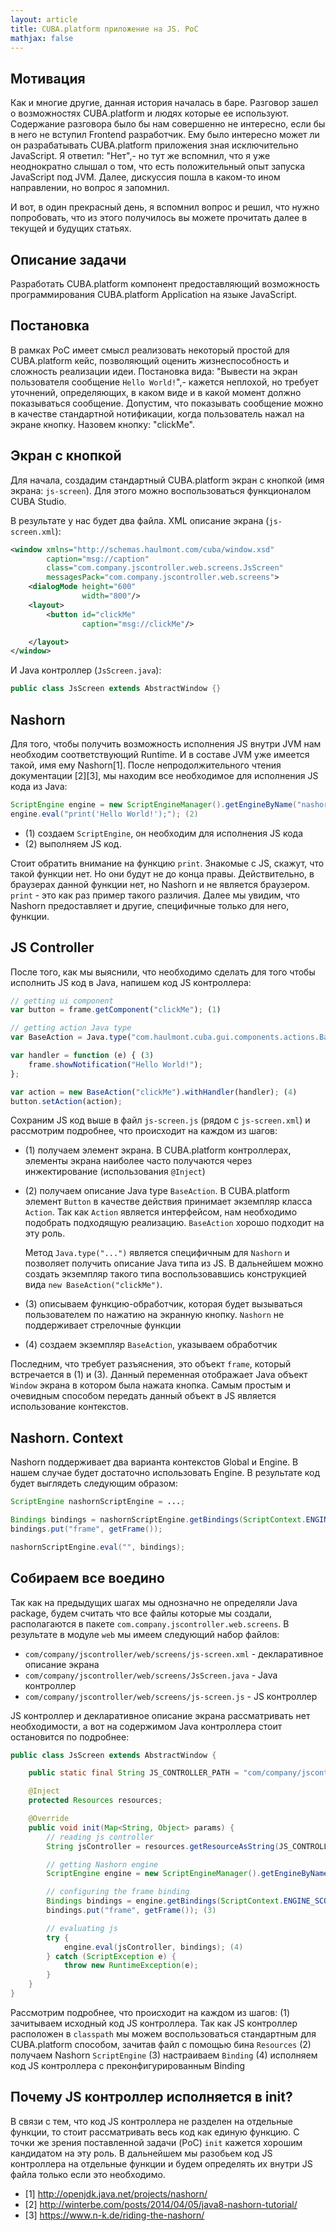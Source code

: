 ```yaml
---
layout: article
title: CUBA.platform приложение на JS. PoC
mathjax: false
---
```


## Мотивация
Как и многие другие, данная история началась в баре. Разговор зашел о возможностях CUBA.platform и людях которые ее используют. Содержание разговора было бы нам совершенно не интересно, если бы в него не вступил Frontend разработчик. Ему было интересно может ли он разрабатывать CUBA.platform приложения зная исключительно JavaScript. Я ответил: "Нет",- но тут же вспомнил, что я уже неоднократно слышал о том, что есть положительный опыт запуска JavaScript под JVM. Далее, дискуссия пошла в каком-то ином направлении, но вопрос я запомнил. 

И вот, в один прекрасный день, я вспомнил вопрос и решил, что нужно попробовать, что из этого получилось вы можете прочитать далее в текущей и будущих статьях.

## Описание задачи
Разработать CUBA.platform компонент предоставляющий возможность программирования CUBA.platform Application на языке JavaScript.

<!--more-->

## Постановка
В рамках PoC имеет смысл реализовать некоторый простой для CUBA.platform кейс, позволяющий оценить жизнеспособность и сложность реализации идеи. Постановка вида: "Вывести на экран пользователя сообщение `Hello World!`",- кажется неплохой, но требует уточнений, определяющих, в каком виде и в какой момент должно показываться сообщение. Допустим, что показывать сообщение можно в качестве стандартной нотификации, когда пользователь нажал на экране кнопку. Назовем кнопку: "clickMe".

## Экран с кнопкой
Для начала, создадим стандартный CUBA.platform экран с кнопкой (имя экрана: `js-screen`). Для этого можно воспользоваться функционалом CUBA Studio.

В результате у нас будет два файла. XML описание экрана (`js-screen.xml`):

```xml
<window xmlns="http://schemas.haulmont.com/cuba/window.xsd"
        caption="msg://caption"
        class="com.company.jscontroller.web.screens.JsScreen"
        messagesPack="com.company.jscontroller.web.screens">
    <dialogMode height="600"
                width="800"/>
    <layout>
        <button id="clickMe"
                caption="msg://clickMe"/>

    </layout>
</window>
```

И Java контроллер (`JsScreen.java`):

```java
public class JsScreen extends AbstractWindow {}
```

## Nashorn
Для того, чтобы получить возможность исполнения JS внутри JVM нам необходим соответствующий Runtime. И в составе JVM уже имеется такой, имя ему Nashorn[1].
После непродолжительного чтения документации [2][3], мы находим все необходимое для исполнения JS кода из Java:

```java
ScriptEngine engine = new ScriptEngineManager().getEngineByName("nashorn"); (1)
engine.eval("print('Hello World!');"); (2)
```

* (1) создаем `ScriptEngine`, он необходим для исполнения JS кода
* (2) выполняем JS код.

Стоит обратить внимание на функцию `print`. Знакомые с JS, скажут, что такой функции нет. Но они будут не до конца правы. Действительно, в браузерах данной функции нет, но Nashorn и не является браузером. `print` - это как раз пример такого различия. Далее мы увидим, что Nashorn предоставляет и другие, специфичные только для него, функции.

## JS Controller
После того, как мы выяснили, что необходимо сделать для того чтобы исполнить JS код в Java, напишем код JS контроллера:

```js
// getting ui component
var button = frame.getComponent("clickMe"); (1)

// getting action Java type
var BaseAction = Java.type("com.haulmont.cuba.gui.components.actions.BaseAction"); (2)

var handler = function (e) { (3)
    frame.showNotification("Hello World!");
};

var action = new BaseAction("clickMe").withHandler(handler); (4)
button.setAction(action);
```

Сохраним JS код выше в файл `js-screen.js` (рядом с `js-screen.xml`) и рассмотрим подробнее, что происходит на каждом из шагов:

* (1) получаем элемент экрана. В CUBA.platform контроллерах, элементы экрана наиболее часто получаются через инжектирование (использования `@Inject`)
* (2) получаем описание Java type `BaseAction`. В CUBA.platform элемент `Button` в качестве действия принимает экземпляр класса `Action`. Так как `Action` является интерфейсом, нам необходимо подобрать подходящую реализацию. `BaseAction` хорошо подходит на эту роль.

	Метод `Java.type("...")` является специфичным для `Nashorn` и позволяет получить описание Java типа из JS. В дальнейшем можно создать экземпляр такого типа воспользовавшись конструкцией вида `new BaseAction("clickMe")`.
* (3) описываем функцию-обработчик, которая будет вызываться пользователем по нажатию на экранную кнопку. `Nashorn` не поддерживает стрелочные функции
* (4) создаем экземпляр `BaseAction`, указываем обработчик

Последним, что требует разъяснения, это объект `frame`, который встречается в (1) и (3). Данный переменная отображает Java объект `Window` экрана в котором была нажата кнопка. Самым простым и очевидным способом передать данный объект в JS является использование контекстов.

## Nashorn. Context
Nashorn поддерживает два варианта контекстов Global и Engine. В нашем случае будет достаточно использовать Engine. В результате код будет выглядеть следующим образом:

```java
ScriptEngine nashornScriptEngine = ...;

Bindings bindings = nashornScriptEngine.getBindings(ScriptContext.ENGINE_SCOPE);
bindings.put("frame", getFrame());

nashornScriptEngine.eval("", bindings);
``` 

## Собираем все воедино
Так как на предыдущих шагах мы однозначно не определяли Java package, будем считать что все файлы которые мы создали, располагаются в пакете `com.company.jscontroller.web.screens`. В результате в модуле `web` мы имеем следующий набор файлов:

- `com/company/jscontroller/web/screens/js-screen.xml` - декларативное описание экрана
- `com/company/jscontroller/web/screens/JsScreen.java` - Java контроллер
- `com/company/jscontroller/web/screens/js-screen.js` - JS контроллер

JS контроллер и декларативное описание экрана рассматривать нет необходимости, а вот на содержимом Java контроллера стоит остановится по подробнее:

```java
public class JsScreen extends AbstractWindow {

    public static final String JS_CONTROLLER_PATH = "com/company/jscontroller/web/screens/js-screen.js";

    @Inject
    protected Resources resources;

    @Override
    public void init(Map<String, Object> params) {
        // reading js controller
        String jsController = resources.getResourceAsString(JS_CONTROLLER_PATH); (1)

        // getting Nashorn engine
        ScriptEngine engine = new ScriptEngineManager().getEngineByName("nashorn"); (2)

        // configuring the frame binding
        Bindings bindings = engine.getBindings(ScriptContext.ENGINE_SCOPE);
        bindings.put("frame", getFrame()); (3)

        // evaluating js
        try {
            engine.eval(jsController, bindings); (4)
        } catch (ScriptException e) {
            throw new RuntimeException(e);
        }
    }
}
```

Рассмотрим подробнее, что происходит на каждом из шагов:
(1) зачитываем исходный код JS контроллера. Так как JS контроллер расположен в `classpath` мы можем воспользоваться стандартным для CUBA.platform способом, зачитав файл с помощью бина `Resources`
(2) получаем Nashorn `ScriptEngine`
(3) настраиваем `Binding`
(4) исполняем код JS контроллера с преконфигурированным Binding

## Почему JS контроллер исполняется в init?
В связи с тем, что код JS контроллера не разделен на отдельные функции, то стоит рассматривать весь код как единую функцию. С точки же зрения поставленной задачи (PoC) `init` кажется хорошим кандидатом на эту роль.
В дальнейшем мы разобьем код JS контроллера на отдельные функции и будем определять их внутри JS файла только если это необходимо.

* [1] http://openjdk.java.net/projects/nashorn/
* [2] http://winterbe.com/posts/2014/04/05/java8-nashorn-tutorial/
* [3] https://www.n-k.de/riding-the-nashorn/
